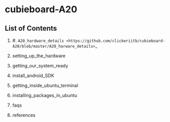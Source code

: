 cubieboard-A20
==============

List of Contents
----------------

1) #. `A20_hardware_details <https://github.com/clickeriitb/cubieboard-A20/blob/master/A20_harware_details>`_

2) setting_up_the_hardware

3) getting_our_system_ready

4) install_android_SDK

5) getting_inside_ubuntu_terminal

6) installing_packages_in_ubuntu

7) faqs

8) references
